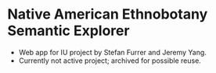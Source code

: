 # Native American Ethnobotany Semantic Explorer

 * Web app for IU project by Stefan Furrer and Jeremy Yang.
 * Currently not active project; archived for possible reuse.
